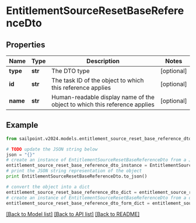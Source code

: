 # EntitlementSourceResetBaseReferenceDto


## Properties

Name | Type | Description | Notes
------------ | ------------- | ------------- | -------------
**type** | **str** | The DTO type | [optional] 
**id** | **str** | The task ID of the object to which this reference applies | [optional] 
**name** | **str** | Human-readable display name of the object to which this reference applies | [optional] 

## Example

```python
from sailpoint.v2024.models.entitlement_source_reset_base_reference_dto import EntitlementSourceResetBaseReferenceDto

# TODO update the JSON string below
json = "{}"
# create an instance of EntitlementSourceResetBaseReferenceDto from a JSON string
entitlement_source_reset_base_reference_dto_instance = EntitlementSourceResetBaseReferenceDto.from_json(json)
# print the JSON string representation of the object
print EntitlementSourceResetBaseReferenceDto.to_json()

# convert the object into a dict
entitlement_source_reset_base_reference_dto_dict = entitlement_source_reset_base_reference_dto_instance.to_dict()
# create an instance of EntitlementSourceResetBaseReferenceDto from a dict
entitlement_source_reset_base_reference_dto_form_dict = entitlement_source_reset_base_reference_dto.from_dict(entitlement_source_reset_base_reference_dto_dict)
```
[[Back to Model list]](../README.md#documentation-for-models) [[Back to API list]](../README.md#documentation-for-api-endpoints) [[Back to README]](../README.md)


